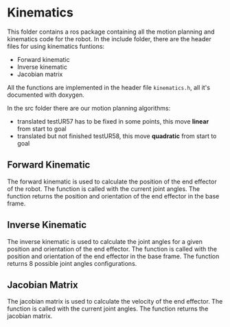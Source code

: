 # Kinematics
This folder contains a ros package containing all the motion planning and kinematics code for the robot. In the include folder, there are the header files for using kinematics funtions:
- Forward kinematic
- Inverse kinematic
- Jacobian matrix

All the functions are implemented in the header file `kinematics.h`, all it's documented with doxygen.

In the src folder there are our motion planning algorithms:
- translated testUR57 has to be fixed in some points, this move **linear** from start to goal
- translated but not finished testUR58, this move **quadratic** from start to goal
  
## Forward Kinematic
The forward kinematic is used to calculate the position of the end effector of the robot. The function is called with the current joint angles. The function returns the position and orientation of the end effector in the base frame.

## Inverse Kinematic
The inverse kinematic is used to calculate the joint angles for a given position and orientation of the end effector. The function is called with the position and orientation of the end effector in the base frame. The function returns 8 possible joint angles configurations.

## Jacobian Matrix
The jacobian matrix is used to calculate the velocity of the end effector. The function is called with the current joint angles. The function returns the jacobian matrix.

